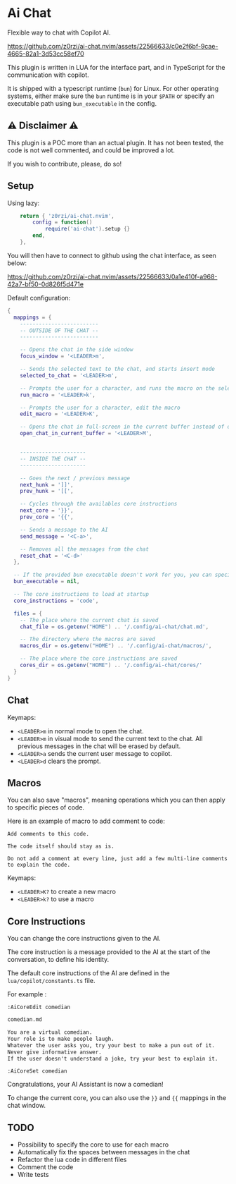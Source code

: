 # Ai Chat

Flexible way to chat with Copilot AI.


https://github.com/z0rzi/ai-chat.nvim/assets/22566633/c0e2f6bf-9cae-4665-82a1-3d53cc58ef70

This plugin is written in LUA for the interface part, and in TypeScript for the communication with copilot.

It is shipped with a typescript runtime (`bun`) for Linux. For other operating systems, either make sure the `bun` runtime is in your `$PATH` or specify an executable path using `bun_executable` in the config.

## ⚠️ Disclaimer ⚠️

This plugin is a POC more than an actual plugin. It has not been tested, the code is not well commented, and could be improved a lot.

If you wish to contribute, please, do so!

## Setup

Using lazy:

```lua
    return { 'z0rzi/ai-chat.nvim',
        config = function()
            require('ai-chat').setup {}
        end,
    },
```

You will then have to connect to github using the chat interface, as seen below:

https://github.com/z0rzi/ai-chat.nvim/assets/22566633/0a1e410f-a968-42a7-bf50-0d826f5d471e



Default configuration:
```lua
{
  mappings = {
    -------------------------
    -- OUTSIDE OF THE CHAT --
    -------------------------

    -- Opens the chat in the side window
    focus_window = '<LEADER>m',

    -- Sends the selected text to the chat, and starts insert mode
    selected_to_chat = '<LEADER>m',

    -- Prompts the user for a character, and runs the macro on the selected text
    run_macro = '<LEADER>k',

    -- Prompts the user for a character, edit the macro
    edit_macro = '<LEADER>K',

    -- Opens the chat in full-screen in the current buffer instead of opening it in the side window
    open_chat_in_current_buffer = '<LEADER>M',


    ---------------------
    -- INSIDE THE CHAT --
    ---------------------

    -- Goes the next / previous message
    next_hunk = ']]',
    prev_hunk = '[[',

    -- Cycles through the availables core instructions
    next_core = '}}',
    prev_core = '{{',

    -- Sends a message to the AI
    send_message = '<C-a>',

    -- Removes all the messages from the chat
    reset_chat = '<C-d>'
  },

  -- If the provided bun executable doesn't work for you, you can specify a path here
  bun_executable = nil,

  -- The core instructions to load at startup
  core_instructions = 'code',

  files = {
    -- The place where the current chat is saved
    chat_file = os.getenv("HOME") .. '/.config/ai-chat/chat.md',

    -- The directory where the macros are saved
    macros_dir = os.getenv("HOME") .. '/.config/ai-chat/macros/',

    -- The place where the core instructions are saved
    cores_dir = os.getenv("HOME") .. '/.config/ai-chat/cores/'
  }
}
```

## Chat

Keymaps:

- `<LEADER>m` in normal mode to open the chat.
- `<LEADER>m` in visual mode to send the current text to the chat. All previous messages in the chat will be erased by default.
- `<LEADER>a` sends the current user message to copilot.
- `<LEADER>d` clears the prompt.

## Macros

You can also save "macros", meaning operations which you can then apply to specific pieces of code.

Here is an example of macro to add comment to code:

```
Add comments to this code.

The code itself should stay as is.

Do not add a comment at every line, just add a few multi-line comments to explain the code.
```

Keymaps:

- `<LEADER>K?` to create a new macro
- `<LEADER>k?` to use a macro

## Core Instructions

You can change the core instructions given to the AI.

The core instruction is a message provided to the AI at the start of the conversation, to define his identity.

The default core instructions of the AI are defined in the `lua/copilot/constants.ts` file.

For example :
```
:AiCoreEdit comedian
```

```markdown
comedian.md

You are a virtual comedian.
Your role is to make people laugh.
Whatever the user asks you, try your best to make a pun out of it.
Never give informative answer.
If the user doesn't understand a joke, try your best to explain it.
```

```
:AiCoreSet comedian
```

Congratulations, your AI Assistant is now a comedian!

To change the current core, you can also use the `}}` and `{{` mappings in the chat window.

## TODO

- Possibility to specify the core to use for each macro
- Automatically fix the spaces between messages in the chat
- Refactor the lua code in different files
- Comment the code
- Write tests
